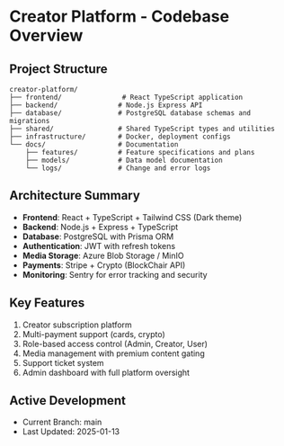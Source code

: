 # Creator Platform - Codebase Overview

## Project Structure
```
creator-platform/
├── frontend/               # React TypeScript application
├── backend/               # Node.js Express API
├── database/              # PostgreSQL database schemas and migrations
├── shared/                # Shared TypeScript types and utilities
├── infrastructure/        # Docker, deployment configs
└── docs/                  # Documentation
    ├── features/          # Feature specifications and plans
    ├── models/            # Data model documentation
    └── logs/              # Change and error logs
```

## Architecture Summary
- **Frontend**: React + TypeScript + Tailwind CSS (Dark theme)
- **Backend**: Node.js + Express + TypeScript
- **Database**: PostgreSQL with Prisma ORM
- **Authentication**: JWT with refresh tokens
- **Media Storage**: Azure Blob Storage / MinIO
- **Payments**: Stripe + Crypto (BlockChair API)
- **Monitoring**: Sentry for error tracking and security

## Key Features
1. Creator subscription platform
2. Multi-payment support (cards, crypto)
3. Role-based access control (Admin, Creator, User)
4. Media management with premium content gating
5. Support ticket system
6. Admin dashboard with full platform oversight

## Active Development
- Current Branch: main
- Last Updated: 2025-01-13
